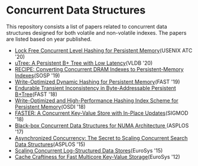 # Concurrent Data Structures
This repository consists a list of papers related to concurrent data structures designed for both volatile and non-volatile indexes. The papers are listed based on year published.



-  [Lock Free Concurrent Level Hashing for Persistent Memory](https://www.usenix.org/system/files/atc20-chen.pdf)(USENIX ATC '20)
- [uTree: A Persistent B+ Tree with Low Latency](https://dl.acm.org/doi/pdf/10.14778/3407790.3407850?casa_token=Uaq31w4IORUAAAAA:Nb6Q75-AIqP3UNMfc3uBiwxFLGUTzicQFzJUim7dMKHqvjEB0QlYxfYvo11Z5mVN7yVaxEe1qQU)(VLDB '20)
- [RECIPE: Converting Concurrent DRAM Indexes to Persistent-Memory Indexes](https://dl.acm.org/doi/pdf/10.1145/3341301.3359635?casa_token=tC3WsoO4H0IAAAAA:P17CM4aztmq-_7YLpgoEtETz-mPL-jwDlihoK_-GTYtNNw1tegfUTfhDtyCnxuDxMzGtesr30S0)(SOSP '19)
- [Write-Optimized Dynamic Hashing for Persistent Memory](https://www.usenix.org/system/files/fast19-nam.pdf)(FAST '19)
- [Endurable Transient Inconsistency in Byte-Addressable Persistent B+Tree](https://www.usenix.org/system/files/conference/fast18/fast18-hwang.pdf)(FAST '18)
- [Write-Optimized and High-Performance Hashing Index Scheme for Persistent Memory](https://www.usenix.org/system/files/osdi18-zuo.pdf)(OSDI '18)
- [FASTER: A Concurrent Key-Value Store with In-Place Updates](https://dl.acm.org/doi/pdf/10.1145/3183713.3196898?casa_token=ydhaX3gSY78AAAAA:qDjUYbTyCJOkoK9RWJEaJNdrbUJHfo4uidtgdpfHM9gOefLyj75lNC6k5W3BUMsp6bAvMjossRs)(SIGMOD '18)
- [Black-box Concurrent Data Structures for NUMA Architecture ](https://cs.brown.edu/people/irina/papers/asplos2017-final.pdf)(ASPLOS '17)
- [Asynchronized Concurrency: The Secret to Scaling Concurrent Search Data Structures](https://dl.acm.org/doi/pdf/10.1145/2786763.2694359)(ASPLOS '15)
- [Scaling Concurrent Log-Structured Data Stores](https://webee.technion.ac.il/~idish/ftp/clsm.pdf)(EuroSys '15)
- [Cache Craftiness for Fast Multicore Key-Value Storage](https://dl.acm.org/doi/pdf/10.1145/2168836.2168855?casa_token=FIstvRjovvEAAAAA:GfgIrxUSg4yAkbtl4TvpvGU7uMbiQnehzODKWI_p6cNn4KThDYRr9_wBmy0fbz8MYiM1U5yjY3X6wQ)(EuroSys '12)